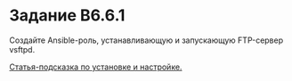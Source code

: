 # Задание B6.6.1

Создайте Ansible-роль, устанавливающую и запускающую FTP-сервер vsftpd.

[Статья-подсказка по установке и настройке.](https://www.vultr.com/docs/setup-vsftpd-on-debian-ubuntu)
